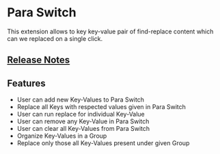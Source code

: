 # Para Switch

This extension allows to key key-value pair of find-replace content which can we replaced on a single click.

## [Release Notes](CHANGELOG.md)

## Features

- User can add new Key-Values to Para Switch
- Replace all Keys with respected values given in Para Switch
- User can run replace for individual Key-Value
- User can remove any Key-Value in Para Switch
- User can clear all Key-Values from Para Switch
- Organize Key-Values in a Group
- Replace only those all Key-Values present under given Group